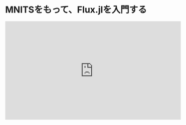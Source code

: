 # MNITSをもって、Flux.jlを入門する
<iframe width="560" height="315" src="https://www.youtube.com/embed/FwCqxHGfHAk" frameborder="0" allowfullscreen></iframe>
